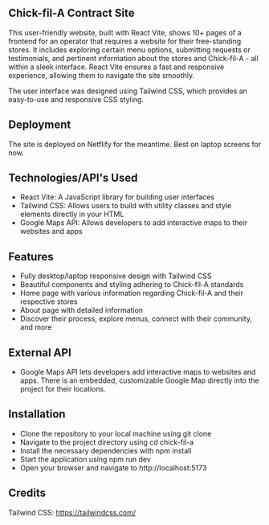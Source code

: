 ## Chick-fil-A Contract Site

This user-friendly website, built with React Vite, shows 10+ pages of a frontend for an operator that requires a website for their free-standing stores. It includes exploring certain menu options, submitting requests or testimonials, and pertinent information about the stores and Chick-fil-A - all within a sleek interface. React Vite ensures a fast and responsive experience, allowing them to navigate the site smoothly.

The user interface was designed using Tailwind CSS, which provides an easy-to-use and responsive CSS styling. 

## Deployment

The site is deployed on Netflify for the meantime. Best on laptop screens for now.

## Technologies/API's Used

- React Vite: A JavaScript library for building user interfaces
- Tailwind CSS: Allows users to build with utility classes and style elements directly in your HTML
- Google Maps API: Allows developers to add interactive maps to their websites and apps

## Features

- Fully desktop/laptop responsive design with Tailwind CSS
- Beautiful components and styling adhering to Chick-fil-A standards
- Home page with various information regarding Chick-fil-A and their respective stores
- About page with detailed information
- Discover their process, explore menus, connect with their community, and more

## External API

- Google Maps API lets developers add interactive maps to websites and apps. There is an embedded, customizable Google Map directly into the project for their locations.  

## Installation

- Clone the repository to your local machine using git clone
- Navigate to the project directory using cd chick-fil-a
- Install the necessary dependencies with npm install
- Start the application using npm run dev
- Open your browser and navigate to http://localhost:5173
  
## Credits

Tailwind CSS: https://tailwindcss.com/

